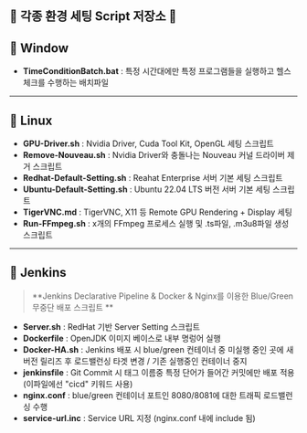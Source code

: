 ## 📄 각종 환경 세팅 Script 저장소 📄

## 📂 Window

- **TimeConditionBatch.bat** : 특정 시간대에만 특정 프로그램들을 실행하고 헬스체크를 수행하는 배치파일

---

## 📂 Linux

- **GPU-Driver.sh** : Nvidia Driver, Cuda Tool Kit, OpenGL 세팅 스크립트
- **Remove-Nouveau.sh** : Nvidia Driver와 충돌나는 Nouveau 커널 드라이버 제거 스크립트
- **Redhat-Default-Setting.sh** : Reahat Enterprise 서버 기본 세팅 스크립트
- **Ubuntu-Default-Setting.sh** : Ubuntu 22.04 LTS 버전 서버 기본 세팅 스크립트
- **TigerVNC.md** : TigerVNC, X11 등 Remote GPU Rendering + Display 세팅
- **Run-FFmpeg.sh** : x개의 FFmpeg 프로세스 실행 및 .ts파일, .m3u8파일 생성 스크립트

---

## 📂 Jenkins

> **Jenkins Declarative Pipeline & Docker & Nginx를 이용한 Blue/Green 무중단 배포 스크립트 **

- **Server.sh** : RedHat 기반 Server Setting 스크립트
- **Dockerfile** : OpenJDK 이미지 베이스로 내부 명렁어 실행
- **Docker-HA.sh** : Jenkins 배포 시 blue/green 컨테이너 중 미실행 중인 곳에 새 버전 릴리즈 후 로드밸런싱 타겟 변경 / 기존 실행중인 컨테이너 중지
- **jenkinsfile** : Git Commit 시 태그 이름중 특정 단어가 들어간 커밋에만 배포 적용 (이파일에선 "cicd" 키워드 사용)
- **nginx.conf** : blue/green 컨테이너 포트인 8080/8081에 대한 트래픽 로드밸런싱 수행
- **service-url.inc** : Service URL 지정 (nginx.conf 내에 include 됨)